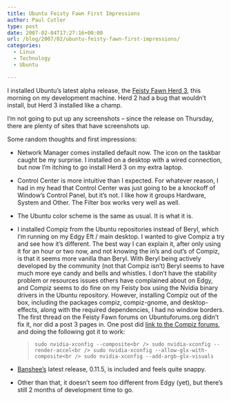 ```yaml
---
title: Ubuntu Feisty Fawn First Impressions
author: Paul Cutler
type: post
date: 2007-02-04T17:27:16+00:00
url: /blog/2007/02/ubuntu-feisty-fawn-first-impressions/
categories:
  - Linux
  - Technology
  - Ubuntu

---
```

I installed Ubuntu&#8217;s latest alpha release, the [Feisty Fawn Herd 3][1], this morning on my development machine. Herd 2 had a bug that wouldn&#8217;t install, but Herd 3 installed like a champ.

I&#8217;m not going to put up any screenshots &#8211; since the release on Thursday, there are plenty of sites that have screenshots up.

Some random thoughts and first impressions:

  * Network Manager comes installed default now. The icon on the taskbar caught be my surprise. I installed on a desktop with a wired connection, but now I&#8217;m itching to go install Herd 3 on my extra laptop.
  * Control Center is more intuitive than I expected. For whatever reason, I had in my head that Control Center was just going to be a knockoff of Window&#8217;s Control Panel, but it&#8217;s not. I like how it groups Hardware, System and Other. The Filter box works very well as well.
  * The Ubuntu color scheme is the same as usual. It is what it is.
  * I installed Compiz from the Ubuntu repositories instead of Beryl, which I&#8217;m running on my Edgy Eft / main desktop. I wanted to give Compiz a try and see how it&#8217;s different. The best way I can explain it, after only using it for an hour or two now, and not knowing the in&#8217;s and out&#8217;s of Compiz, is that it seems more vanilla than Beryl. With Beryl being actively developed by the community (not that Compiz isn&#8217;t) Beryl seems to have much more eye candy and bells and whistles. I don&#8217;t have the stability problem or resources issues others have complained about on Edgy, and Compiz seems to do fine on my Feisty box using the Nvidia binary drivers in the Ubuntu repository. However, installing Compiz out of the box, including the packages compiz, compiz-gnome, and desktop-effects, along with the required dependencies, I had no window borders. The first thread on the Feisty Fawn forums on Ubuntuforums.org didn&#8217;t fix it, nor did a post 3 pages in. One post did [link to the Compiz forums][2], and doing the following got it to work:
  
    > `sudo nvidia-xconfig --composite<br />
sudo nvidia-xconfig --render-accel<br />
sudo nvidia-xconfig --allow-glx-with-composite<br />
sudo nvidia-xconfig --add-argb-glx-visuals`

  * [Banshee&#8217;s][3] latest release, 0.11.5, is included and feels quite snappy. 
  * Other than that, it doesn&#8217;t seem too different from Edgy (yet), but there&#8217;s still 2 months of development time to go.

 [1]: http://www.ubuntu.com/testing/herd3?highlight=%28feisty%29%7C%28fawn%29
 [2]: http://forum.go-compiz.org/viewtopic.php?t=270
 [3]: http://www.banshee-project.org/Main_Page